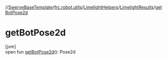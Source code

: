 //[SwerveBaseTemplate](../../../../index.md)/[frc.robot.utils](../../index.md)/[LimelightHelpers](../index.md)/[LimelightResults](index.md)/[getBotPose2d](get-bot-pose2d.md)

# getBotPose2d

[jvm]\
open fun [getBotPose2d](get-bot-pose2d.md)(): Pose2d
